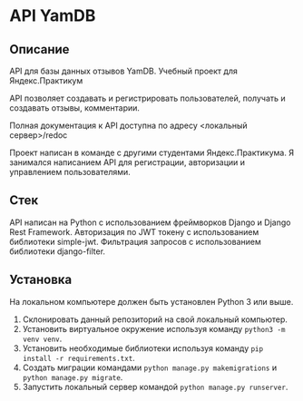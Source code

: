 # API YamDB
## Описание
API для базы данных отзывов YamDB. Учебный проект для Яндекс.Практикум

API позволяет создавать и регистрировать пользователей, получать и создавать отзывы, комментарии. 

Полная документация к API доступна по адресу <локальный сервер>/redoc 

Проект написан в команде с другими студентами Яндекс.Практикума. Я занимался написанием API для регистрации, авторизации и управлением пользователями. 

## Стек
API написан на Python с использованием фреймворков Django и Django Rest Framework. Авторизация по JWT токену с использованием библиотеки simple-jwt. Фильтрация запросов с использованием библиотеки django-filter.

## Установка
На локальном компьютере должен быть установлен Python 3 или выше.

1. Склонировать данный репозиторий на свой локальный компьютер.
2. Установить виртуальное окружение используя команду `python3 -m venv venv`.
3. Установить необходимые библиотеки используя команду `pip install -r requirements.txt`.
4. Создать миграции командами `python manage.py makemigrations` и `python manage.py migrate`.
5. Запустить локальный сервер командой `python manage.py runserver`.

